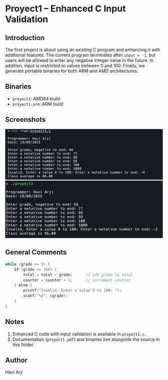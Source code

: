 # Proyect1 – Enhanced C Input Validation

## Introduction
The first project is about using an existing C program and enhancing it with additional features. The current program terminates after `input = -1`, but users will be allowed to enter any negative integer value in the future. In addition, input is restricted to values between 0 and 100. Finally, we generate portable binaries for both ARM and AMD architectures.

## Binaries
- `proyect1`: AMD64 build
- `proyect1-arm`: ARM build

## Screenshots
![Figure 1: Here the code in execution](gcc.png)
![Figure 2: Here the code compiled in binary](binary.png)

## General Comments
```c
while (grade >= 0) {
    if (grade <= 100) {
        total = total + grade;      // add grade to total
        counter = counter + 1;      // increment counter
    } else {
        printf("Invalid. Enter a value 0 to 100: ");
        scanf("%d", &grade);
    }
}
```

## Notes
1. Enhanced C code with input validation is available in `proyect1.c`.
2. Documentation (`proyect1.pdf`) and binaries live alongside the source in this folder.

## Author
Havi Arji
